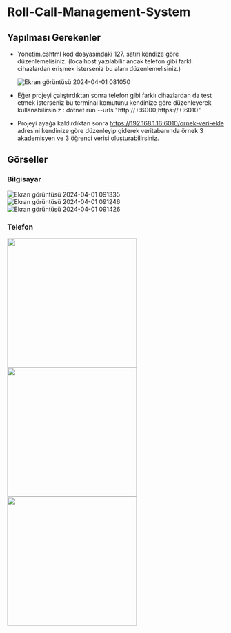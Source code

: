# Roll-Call-Management-System

## Yapılması Gerekenler
* Yonetim.cshtml kod dosyasındaki 127. satırı kendize göre düzenlemelisiniz. (localhost yazılabilir ancak telefon gibi farklı cihazlardan erişmek isterseniz bu alanı düzenlemelisiniz.)

  ![Ekran görüntüsü 2024-04-01 081050](https://github.com/HarunUcan/Roll-Call-Management-System/assets/129796812/9664b310-8c5f-483c-a144-47c25be7c059)

* Eğer projeyi çalıştırdıktan sonra telefon gibi farklı cihazlardan da test etmek isterseniz bu terminal komutunu kendinize göre düzenleyerek kullanabilirsiniz : dotnet run --urls "http://+:6000;https://+:6010"

* Projeyi ayağa kaldırdıktan sonra https://192.168.1.16:6010/ornek-veri-ekle adresini kendinize göre düzenleyip giderek veritabanında örnek 3 akademisyen ve 3 öğrenci verisi oluşturabilirsiniz.

## Görseller

### Bilgisayar

![Ekran görüntüsü 2024-04-01 091335](https://github.com/HarunUcan/Roll-Call-Management-System/assets/129796812/92331f4e-7cf8-445a-889d-20441517f993)
![Ekran görüntüsü 2024-04-01 091246](https://github.com/HarunUcan/Roll-Call-Management-System/assets/129796812/530b359e-14b0-44c8-9a6b-61e371a8ada0)
![Ekran görüntüsü 2024-04-01 091426](https://github.com/HarunUcan/Roll-Call-Management-System/assets/129796812/3aa9a021-5593-4914-975a-6d77b51e718a)

### Telefon

<img src="https://github.com/HarunUcan/Roll-Call-Management-System/assets/129796812/001c6704-94fb-465f-b38e-548f7cd0d165" width="300">
<img src="https://github.com/HarunUcan/Roll-Call-Management-System/assets/129796812/c098c46f-a358-41cf-8ca8-aaacb34fc6d1" width="300">
<img src="https://github.com/HarunUcan/Roll-Call-Management-System/assets/129796812/97b0631d-8fc4-4882-bb5b-780393a3681a" width="300">

